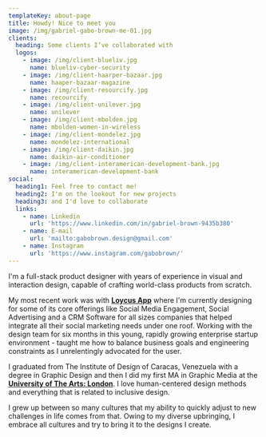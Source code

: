 ```yaml
---
templateKey: about-page
title: Howdy! Nice to meet you
image: /img/gabriel-gabo-brown-me-01.jpg
clients:
  heading: Some clients I’ve collaborated with
  logos:
    - image: /img/client-blueliv.jpg
      name: blueliv-cyber-security
    - image: /img/client-haarper-bazaar.jpg
      name: haaper-bazaar-magazine
    - image: /img/client-resourcify.jpg
      name: recourcify
    - image: /img/client-unilever.jpg
      name: unilever
    - image: /img/client-mbolden.jpg
      name: mbolden-women-in-wireless
    - image: /img/client-mondelez.jpg
      name: mondelez-international
    - image: /img/client-daikin.jpg
      name: daikin-air-conditioner
    - image: /img/client-interamerican-development-bank.jpg
      name: interamerican-development-bank
social:
  heading1: Feel free to contact me!
  heading2: I'm on the lookout for new projects
  heading3: and I'd love to collaborate
  links:
    - name: Linkedin
      url: 'https://www.linkedin.com/in/gabriel-brown-9435b380'
    - name: E-mail
      url: 'mailto:gabobrown.design@gmail.com'
    - name: Instagram
      url: 'https://www.instagram.com/gabobrown/'
---
```

I'm a full-stack product designer with years of experience in visual and interaction design, capable of crafting world-class products from scratch.



My most recent work was with [**Loycus App**](https://www.loycus.com) where I'm currently designing for some of its core offerings like Social Media Engagement, Social Advertising and a CRM Software for all sizes companies that helped integrate all their social marketing needs under one roof. Working with the design team for six months in this young, rapidly growing enterprise startup environment - taught me how to balance business goals and engineering constraints as I unrelentingly advocated for the user.



I graduated from The Institute of Design of Caracas, Venezuela with a degree in Graphic Design and then I did my first MA in Graphic Media at the [**University of The Arts: London**](https://www.arts.ac.uk). I love human-centered design methods and everything that is related to inclusive design.



I grew up between so many cultures that my ability to quickly adjust to new challenges in life comes from that. Owing to my diverse upbringing, I embrace all cultures and try to bring it to the designs I create.
